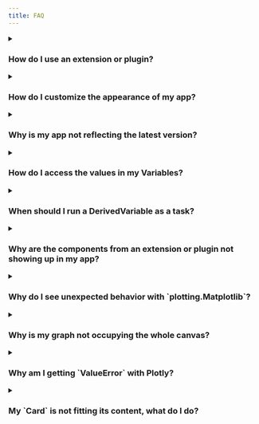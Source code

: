 ```yaml
---
title: FAQ
---
```


<details>
<summary><h3 style={{margin: '0px 0px 0px 0px'}}>How do I use an extension or plugin?</h3></summary>

1. Install the package.

```sh
poetry add dara-components
```

---

```sh
pip install dara-components
```

2. Import the components or functions you need from the extension and use them accordingly.

```python title=page1.py
from bokeh.plotting import figure
from dara.components import Bokeh

def line_plot(x, y):
    figure = ('My Figure')
    ...
    return Bokeh(figure)
```

The same process applies to plugins, however plugins are just plain functions so you will need to run `plugin_function(config_builder_instance)`.

</details>

<details>
<summary><h3 style={{margin: '0px 0px 0px 0px'}}>How do I customize the appearance of my app?</h3></summary>

You can customize the appearance of your app by setting a specific theme or by changing the appearance of components by adding custom CSS.



<h4> Components </h4>

The appearance of components can be changed directly through its properties or by passing custom CSS into their `raw_css` property. The [**Customizing Components**](./advanced/styling-components) section shows examples and goes through some basic CSS properties you can use to give your app the right look!

<h4> App Themes </h4>

To set a specific theme you can follow the guide in the [**Themes**](./getting-started/app-building/#themes) section where you can find an example of how to change the theme of your app to dark mode.

You can also give a specific color-way to your entire application. The [** Custom Themes**](./advanced/custom-themes#writing-your-own-theme) section shows examples of how to configure your app with a pre-built theme, along with directing you to a resource on how to make your own themes.

</details>

<details>
<summary><h3 style={{margin: '0px 0px 0px 0px'}}>Why is my app not reflecting the latest version?</h3></summary>

There are a few reasons why your app might not be showing the latest changes. This section will cover some common fixes for this problem.

<h4> 1. Check if the correct versions appear on pyproject.toml </h4>

Check if the correct versions are on `pyproject.toml` file. And then make sure you tried running:

```
poetry update
```

Alternatively you can remove the `poetry.lock` file and then run:

```
poetry install
```

<h4> 2. Empty browser cache (for Chrome) </h4>

On Chrome right click anywhere on the page and select `inspect`, then right click on the refresh arrow and select `Empty cache and hard reload`.

![Empty cache Screenshot](assets/faq_empty_cache.png)

<h4> 3. Check if you are using the the correct environment </h4>

Sometimes you could be using another virtual environment which has older versions. To check which environment you are using:

```
poetry env info
```

and check if the path matches to the one you expected. If not, you can deactivate the environment with the following:

```
deactivate
source .path/to/venv/bin/activate
```

<h4> 4. Delete your `dist/` folder and run your app again </h4>

The `dist/` folder contains the assets that can actually be hosted on the server. It may not be updated with your latest versions, so it is worth deleting the folder and running `poetry run dara start` again to let it rebuild.

<h4> 5. Check if your environment has the right package versions </h4>

Your environment could have both the latest and older versions of the same packages.

To check go in to `.venv/lib/python3.8/site-packages` and check which versions are present for the Dara packages being used.

Delete your `.venv` file and run either `poetry update` or `poetry install`, this should then create a fresh `.venv`.

</details>

<details>
<summary><h3 style={{margin: '0px 0px 0px 0px'}}>How do I access the values in my Variables?</h3></summary>

As mentioned in the [**user guide**](./getting-started/interactivity#variables), you cannot extract values or do operations on `Variable`s through traditional python code.

When you pass a variable to a function or method and you print it you will get something like the following:

```python

my_variable = Variable(5)

def my_function(var):
    print(var)
    ...

my_function(my_variable)
>>> uid='dbc82441-dc9a-4d58-baf0-d7822d56f95a' default=5 persist_value=False nested=[]
```

While `Variable`s and `DerivedVariable`s can be passed directly to the components, you may need to extract the value of a `Variable` to render a dynamic layout.

For example, you calculate the results of an experiment and you want the result to be in green text if it is positive and red if it is negative.

```python
from dara.core import DerivedVariable
from dara.components import Text

result = DerivedVariable(run_experiment, variables=[data, model])

def display_results(result_value):
    if result_value > 0:
        return Text(result_value, color='green')
    else:
        return Text(result_value, color='red')

display_results(result)
```

The above function will not work as expected. You must wrap it in a `py_component` decorator like so:

```python
from dara.core import DerivedVariable, py_component
from dara.components import Text

result = DerivedVariable(run_experiment, variables=[data, model])

@py_component
def display_results(result_value):
    if result_value > 0:
        return Text(result_value, color='green')
    else:
        return Text(result_value, color='red')

display_results(result)
```

If you did not have a preference in the way the results were presented, you do not need a `py_component` to extract the value. Therefore, the following suffices:

```python
from dara.core import DerivedVariable, py_component
from dara.components import Text

result = DerivedVariable(run_experiment, variables=[data, model])

def display_results(result_value):
    return Text(result_value)

display_results(result)
```

</details>

<details>
<summary><h3 style={{margin: '0px 0px 0px 0px'}}>When should I run a DerivedVariable as a task?</h3></summary>

Running a `dara.core.interactivity.derived_variable.DerivedVariable` with `run_as_task=True` tells the app to run the resolver function in a separate process within a process pool, with the `DerivedVariable`'s list of `variables` and `extras`.

As running the `DerivedVariable` as a task is optional, you may be wondering when you should utilize this functionality.

The answer comes down to whether you want to be doing multiple things at one time. python's Global Interpreter Lock (GIL) ensures that you can only have one _thread_ running at any given time. This means you cannot take advantage of multiple processors with concurrent threads. However, python allows _processes_ to be executed in parallel with multiple processors as each process spawned has its own memory and interpreter and thus its own GIL. If you'd like to take advantage of this workaround to the GIL, then you should run your `DerivedVariable` as a task.

This especially helps when you have heavy CPU bound tasks. It enables those tasks to run while leaving the rest of your app still functional in the meantime.

Keep in mind that spawning up a separate process comes with overhead. If the calculation is quick and light, the time it takes to pass your inputs to another process and back or spin up another process could take longer than the calculation itself.

For example, the following example:

```python title=my_app/tasks.py
def add(addend1, addend2):
    return addend1 + addend2
```

```python
from my_app.tasks import add
x, y = Variable(1), Variable(2)

summation = DerivedVariable(
    add,
    variables=[x, y],
    run_as_task=True
)
```

will probably run slower than the same scenario with `run_as_task` set to `False`. However, it still may be worth running as a task if you don't want the calculation to affect other application threads.

It is important to remember that the server uses recursion to resolve the values of `DerivedVariable`s so you can have the following:

```python title=my_app/tasks.py
def add(addend1, addend2):
    return addend1 + addend2

def multiply(factor1, factor2):
    return factor1 * factor2
```

```python
from my_app.tasks import add, multiply

x, y = Variable(1), Variable(2)

summation = DerivedVariable(
    add,
    variables=[x, y],
    run_as_task=True
)

product = DerivedVariable(
    add,
    variables=[summation, Variable(5)],
    run_as_task=True
)
```

The two process for `summation` and `product` are run in parallel, but `product` will wait until the results of `summation` have been resolved.

As mentioned, running `DerivedVariable`s as tasks will help with CPU bound tasks as IO bound tasks depend on the speed of the I/O subsystem, for example how fast a file system can read/write. Spawning up a separate process will not make this file system faster.

If using `DerivedVariable`s as [tasks](./getting-started/interactivity#derivedvariable), remember to set the `task_module` attribute of the config to the name of the module where your task resolver functions are located.

```python title=my_app/main.py
from dara.core import ConfigurationBuilder

config = ConfigurationBuilder()
config.task_module = 'my_app.tasks'
```

</details>

<details>
<summary><h3 style={{margin: '0px 0px 0px 0px'}}>Why are the components from an extension or plugin not showing up in my app?</h3></summary>

You may have installed and imported an extension but the components from that package are not rendering in your app.

This is probably because you added a new extension and did not rebuild the JavaScript, so the implementation of the new components is not included in your application. You can force the rebuild by running

```sh
poetry run dara start --rebuild
```

If that still does not work, this might mean your component is not registered in the application correctly. The [`import discovery`](./advanced/import-discovery) process should automatically register all the components you are using, however there might be edge cases where that is not possible. You can try explicitly registering the component in question with

```python
from dara.core import ConfigurationBuilder
from some_extension import SomeComponent

config = ConfigurationBuilder()
config.add_component(SomeComponent)
```

</details>

<details>
<summary><h3 style={{margin: '0px 0px 0px 0px'}}>Why do I see unexpected behavior with `plotting.Matplotlib`?</h3></summary>

This is likely caused by the use of pyplot to create a figure. In the context of the framework you should always use matplotlib's Figure object to instantiate your figure. The reason being that pyplot is not thread safe and can cause some unwanted behavior.

```python
from matplotlib.figure import Figure
from dara.components import Matplotlib

fig = Figure()
...
Matplotlib(fig)
```

In case your `matplotlib` plot is cutting off the axis labels, you can try to use the `tight_layout` method on the figure before passing it to the `Matplotlib` component.

```python
from matplotlib.figure import Figure
from dara.components import Matplotlib

fig = Figure()
...
fig.tight_layout()
Matplotlib(fig)
```

</details>
<details>
<summary><h3 style={{margin: '0px 0px 0px 0px'}}>Why is my graph not occupying the whole canvas?</h3></summary>

Sometimes when rendering a graph inside of a Carousel it might end up looking like this:
![Carousel with a graph not occupying full space](assets/faq_carousel_graph.png)

The problem arises when the Graph component is unable to accurately determine the space available to it. Or if you have a dynamic page and the canvas size is changed.

**Debugging Steps**
1. **Simplify Surrounding Structure:** Start by reducing the complexity of the components surrounding the Graph. Attempt to remove any nested Stacks or unnecessary elements around the graph. This can help isolate the issue and make it easier to identify the root cause.
2. **Forcing a re render:** If you have a dynamic page that changes the size of the graph, you may want to force it to recalculate its size on the click of a button, in this case you can wrap your graph in a `py_component` and force it to recalculate on the button click.
3. **Provide Feedback if Needed:** If you encounter this issue, we would greatly appreciate your feedback on [GitHub](https://github.com/causalens/dara). Sharing your examples and experiences may shed light on the underlying problem, allowing us to diagnose it more accurately.

</details>
<details>
<summary><h3 style={{margin: '0px 0px 0px 0px'}}>Why am I getting `ValueError` with Plotly?</h3></summary>

Sometimes, when rendering multiple Plotly graphs on a page, one can encounter a `ValueError`. This error appears inconsistently, varying between re-renders of the page.
This seems to be a [known issue](https://github.com/plotly/plotly.py/issues/3441) with Plotly.
The first workaround can be found [here](https://community.plotly.com/t/inconsistent-callback-error-updating-scatter-plot/46754/8), where you can wrap your figure in a try and except to force it to load again if it fails the first time:

```python
import plotly.express as px
try:
    fig = px.scatter(...)
except Exception:
    fig = px.scatter(...)  # Exact same line as previously
return fig
```

Another approach that may also work is to instantiate using Plotly's graph object `Figure` and setting the layout explicitly:\

```python
import plotly.graph_objects as go

fig = go.Figure(layout=dict(template='plotly'))
```

</details>
<details>
<summary><h3 style={{margin: '0px 0px 0px 0px'}}>My `Card` is not fitting its content, what do I do?</h3></summary>

In some specific scenarios you could end up with the content of your card overflowing its container. For example in the image below you can see that the left card's plot goes beyond the card container, even though it has the same content as the card on the right.
![Overflowing card example](assets/faq_overflowing_card.png)

Your code might look something similar to the below:

```python
Stack(
    Card(
        card_content(),
        title='Overflowing Card',
        accent=True,
    ),
    Stack(
        Card(
            card_content(),
            title='Another Card',
        ),
    ),
    direction='horizontal',
)
```

To fix this so that both cards wrap its contents you can just add a Stack surrounding the left hand side card, so the snippet above would become:
```python
Stack(
    # Add a Stack here
    Stack(
        Card(
            card_content(),
            title='Overflowing Card',
            accent=True,
        ),
    ),
    Stack(
        Card(
            card_content(),
            title='Another Card',
        ),
    ),
    direction='horizontal',
)
```

</details>
